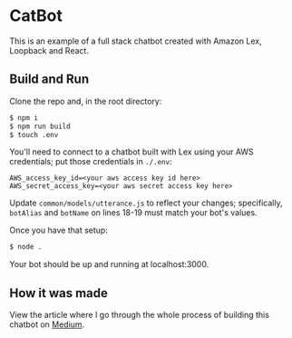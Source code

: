 # CatBot

This is an example of a full stack chatbot created with Amazon Lex, Loopback and React.

## Build and Run

Clone the repo and, in the root directory:

```bash
$ npm i
$ npm run build
$ touch .env
```

You'll need to connect to a chatbot built with Lex using your AWS credentials; put those credentials in `./.env`:

```
AWS_access_key_id=<your aws access key id here>
AWS_secret_access_key=<your aws secret access key here>
```

Update `common/models/utterance.js` to reflect your changes; specifically, `botAlias` and `botName` on lines 18-19 must match your bot's values.

Once you have that setup:

```bash
$ node .
```

Your bot should be up and running at localhost:3000.

## How it was made

View the article where I go through the whole process of building this chatbot on [Medium](https://medium.com/@jefferyshivers/create-a-chatbot-with-amazon-lex-loopback-and-react-5d034792b8d).
